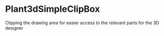 # Plant3dSimpleClipBox
Clipping the drawing area for easier access to the relevant parts for the 3D designer
